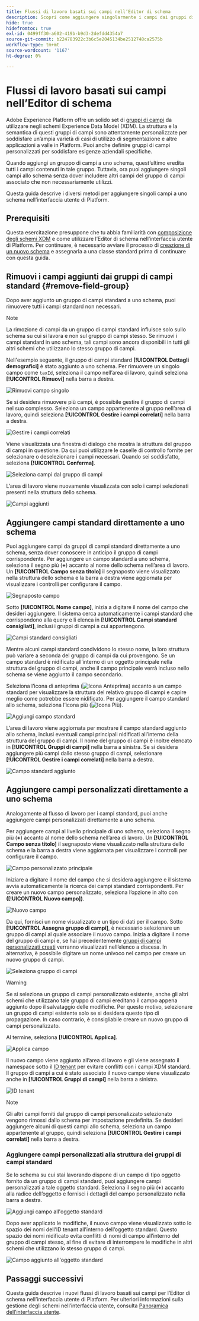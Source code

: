 ```yaml
---
title: Flussi di lavoro basati sui campi nell’Editor di schema
description: Scopri come aggiungere singolarmente i campi dai gruppi di campi esistenti agli schemi Experience Data Model (XDM).
hide: true
hidefromtoc: true
exl-id: 0499ff30-a602-419b-b9d3-2defdd4354a7
source-git-commit: b224783922c3b6c5e2045134be2512748ca2575b
workflow-type: tm+mt
source-wordcount: '1167'
ht-degree: 0%

---
```


# Flussi di lavoro basati sui campi nell’Editor di schema

Adobe Experience Platform offre un solido set di [gruppi di campi](../schema/composition.md#field-group) da utilizzare negli schemi Experience Data Model (XDM). La struttura e la semantica di questi gruppi di campi sono attentamente personalizzate per soddisfare un’ampia varietà di casi di utilizzo di segmentazione e altre applicazioni a valle in Platform. Puoi anche definire gruppi di campi personalizzati per soddisfare esigenze aziendali specifiche.

Quando aggiungi un gruppo di campi a uno schema, quest’ultimo eredita tutti i campi contenuti in tale gruppo. Tuttavia, ora puoi aggiungere singoli campi allo schema senza dover includere altri campi del gruppo di campi associato che non necessariamente utilizzi.

Questa guida descrive i diversi metodi per aggiungere singoli campi a uno schema nell’interfaccia utente di Platform.

## Prerequisiti

Questa esercitazione presuppone che tu abbia familiarità con [composizione degli schemi XDM](../schema/composition.md) e come utilizzare l’Editor di schema nell’interfaccia utente di Platform. Per continuare, è necessario avviare il processo di [creazione di un nuovo schema](./resources/schemas.md) e assegnarla a una classe standard prima di continuare con questa guida.

## Rimuovi i campi aggiunti dai gruppi di campi standard {#remove-field-group}

Dopo aver aggiunto un gruppo di campi standard a uno schema, puoi rimuovere tutti i campi standard non necessari.

>[!NOTE]
>
>La rimozione di campi da un gruppo di campi standard influisce solo sullo schema su cui si lavora e non sul gruppo di campi stesso. Se rimuovi i campi standard in uno schema, tali campi sono ancora disponibili in tutti gli altri schemi che utilizzano lo stesso gruppo di campi.

Nell&#39;esempio seguente, il gruppo di campi standard **[!UICONTROL Dettagli demografici]** è stato aggiunto a uno schema. Per rimuovere un singolo campo come `taxId`, seleziona il campo nell’area di lavoro, quindi seleziona **[!UICONTROL Rimuovi]** nella barra a destra.

![Rimuovi campo singolo](../images/ui/field-based-workflows/remove-single-field.png)

Se si desidera rimuovere più campi, è possibile gestire il gruppo di campi nel suo complesso. Seleziona un campo appartenente al gruppo nell’area di lavoro, quindi seleziona **[!UICONTROL Gestire i campi correlati]** nella barra a destra.

![Gestire i campi correlati](../images/ui/field-based-workflows/manage-related-fields.png)

Viene visualizzata una finestra di dialogo che mostra la struttura del gruppo di campi in questione. Da qui puoi utilizzare le caselle di controllo fornite per selezionare o deselezionare i campi necessari. Quando sei soddisfatto, seleziona **[!UICONTROL Conferma]**.

![Seleziona campi dal gruppo di campi](../images/ui/field-based-workflows/select-fields.png)

L’area di lavoro viene nuovamente visualizzata con solo i campi selezionati presenti nella struttura dello schema.

![Campi aggiunti](../images/ui/field-based-workflows/fields-added.png)

## Aggiungere campi standard direttamente a uno schema

Puoi aggiungere campi da gruppi di campi standard direttamente a uno schema, senza dover conoscere in anticipo il gruppo di campi corrispondente. Per aggiungere un campo standard a uno schema, seleziona il segno più (**+**) accanto al nome dello schema nell’area di lavoro. Un **[!UICONTROL Campo senza titolo]** il segnaposto viene visualizzato nella struttura dello schema e la barra a destra viene aggiornata per visualizzare i controlli per configurare il campo.

![Segnaposto campo](../images/ui/field-based-workflows/root-custom-field.png)

Sotto **[!UICONTROL Nome campo]**, inizia a digitare il nome del campo che desideri aggiungere. Il sistema cerca automaticamente i campi standard che corrispondono alla query e li elenca in **[!UICONTROL Campi standard consigliati]**, inclusi i gruppi di campi a cui appartengono.

![Campi standard consigliati](../images/ui/field-based-workflows/standard-field-search.png)

Mentre alcuni campi standard condividono lo stesso nome, la loro struttura può variare a seconda del gruppo di campi da cui provengono. Se un campo standard è nidificato all’interno di un oggetto principale nella struttura del gruppo di campi, anche il campo principale verrà incluso nello schema se viene aggiunto il campo secondario.

Seleziona l’icona di anteprima (![Icona Anteprima](../images/ui/field-based-workflows/preview-icon.png)) accanto a un campo standard per visualizzare la struttura del relativo gruppo di campi e capire meglio come potrebbe essere nidificato. Per aggiungere il campo standard allo schema, seleziona l’icona più (![Icona Più](../images/ui/field-based-workflows/add-icon.png)).

![Aggiungi campo standard](../images/ui/field-based-workflows/add-standard-field.png)

L’area di lavoro viene aggiornata per mostrare il campo standard aggiunto allo schema, inclusi eventuali campi principali nidificati all’interno della struttura del gruppo di campi. Il nome del gruppo di campi è inoltre elencato in **[!UICONTROL Gruppi di campi]** nella barra a sinistra. Se si desidera aggiungere più campi dallo stesso gruppo di campi, selezionare **[!UICONTROL Gestire i campi correlati]** nella barra a destra.

![Campo standard aggiunto](../images/ui/field-based-workflows/standard-field-added.png)

## Aggiungere campi personalizzati direttamente a uno schema

Analogamente al flusso di lavoro per i campi standard, puoi anche aggiungere campi personalizzati direttamente a uno schema.

Per aggiungere campi al livello principale di uno schema, seleziona il segno più (**+**) accanto al nome dello schema nell’area di lavoro. Un **[!UICONTROL Campo senza titolo]** il segnaposto viene visualizzato nella struttura dello schema e la barra a destra viene aggiornata per visualizzare i controlli per configurare il campo.

![Campo personalizzato principale](../images/ui/field-based-workflows/root-custom-field.png)

Iniziare a digitare il nome del campo che si desidera aggiungere e il sistema avvia automaticamente la ricerca dei campi standard corrispondenti. Per creare un nuovo campo personalizzato, seleziona l’opzione in alto con **([!UICONTROL Nuovo campo])**.

![Nuovo campo](../images/ui/field-based-workflows/custom-field-search.png)

Da qui, fornisci un nome visualizzato e un tipo di dati per il campo. Sotto **[!UICONTROL Assegna gruppo di campi]**, è necessario selezionare un gruppo di campi al quale associare il nuovo campo. Inizia a digitare il nome del gruppo di campi e, se hai precedentemente [gruppi di campi personalizzati creati](./resources/field-groups.md#create) verranno visualizzati nell’elenco a discesa. In alternativa, è possibile digitare un nome univoco nel campo per creare un nuovo gruppo di campi.

![Seleziona gruppo di campi](../images/ui/field-based-workflows/select-field-group.png)

>[!WARNING]
>
>Se si seleziona un gruppo di campi personalizzato esistente, anche gli altri schemi che utilizzano tale gruppo di campi ereditano il campo appena aggiunto dopo il salvataggio delle modifiche. Per questo motivo, selezionare un gruppo di campi esistente solo se si desidera questo tipo di propagazione. In caso contrario, è consigliabile creare un nuovo gruppo di campi personalizzato.

Al termine, seleziona **[!UICONTROL Applica]**.

![Applica campo](../images/ui/field-based-workflows/apply-field.png)

Il nuovo campo viene aggiunto all’area di lavoro e gli viene assegnato il namespace sotto il [ID tenant](../api/getting-started.md#know-your-tenant_id) per evitare conflitti con i campi XDM standard. Il gruppo di campi a cui è stato associato il nuovo campo viene visualizzato anche in **[!UICONTROL Gruppi di campi]** nella barra a sinistra.

![ID tenant](../images/ui/field-based-workflows/tenantId.png)

>[!NOTE]
>
>Gli altri campi forniti dal gruppo di campi personalizzato selezionato vengono rimossi dallo schema per impostazione predefinita. Se desideri aggiungere alcuni di questi campi allo schema, seleziona un campo appartenente al gruppo, quindi seleziona **[!UICONTROL Gestire i campi correlati]** nella barra a destra.

### Aggiungere campi personalizzati alla struttura dei gruppi di campi standard

Se lo schema su cui stai lavorando dispone di un campo di tipo oggetto fornito da un gruppo di campi standard, puoi aggiungere campi personalizzati a tale oggetto standard. Seleziona il segno più (**+**) accanto alla radice dell’oggetto e fornisci i dettagli del campo personalizzato nella barra a destra.

![Aggiungi campo all&#39;oggetto standard](../images/ui/field-based-workflows/add-field-to-standard-object.png)

Dopo aver applicato le modifiche, il nuovo campo viene visualizzato sotto lo spazio dei nomi dell’ID tenant all’interno dell’oggetto standard. Questo spazio dei nomi nidificato evita conflitti di nomi di campo all’interno del gruppo di campi stesso, al fine di evitare di interrompere le modifiche in altri schemi che utilizzano lo stesso gruppo di campi.

![Campo aggiunto all&#39;oggetto standard](../images/ui/field-based-workflows/added-to-standard-object.png)

## Passaggi successivi

Questa guida descrive i nuovi flussi di lavoro basati sui campi per l’Editor di schema nell’interfaccia utente di Platform. Per ulteriori informazioni sulla gestione degli schemi nell’interfaccia utente, consulta [Panoramica dell’interfaccia utente](./overview.md).

